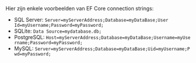 Hier zijn enkele voorbeelden van EF Core connection strings:

- SQL Server: `Server=myServerAddress;Database=myDataBase;User Id=myUsername;Password=myPassword;`
- SQLite: `Data Source=mydatabase.db;`
- PostgreSQL: `Host=myServerAddress;Database=myDataBase;Username=myUsername;Password=myPassword;`
- MySQL: `Server=myServerAddress;Database=myDataBase;Uid=myUsername;Pwd=myPassword;`